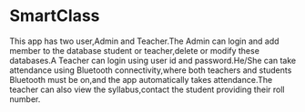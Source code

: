 # SmartClass
This app has two user,Admin and Teacher.The Admin can login and add member to the database student or teacher,delete or modify these databases.A Teacher can login using user id and password.He/She can take attendance using Bluetooth connectivity,where both teachers and students Bluetooth must be on,and the app automatically takes attendance.The teacher can also view the syllabus,contact the student providing their roll number. 
